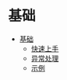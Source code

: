 # 基础

- [基础](index.md)
  - [快速上手](getting-started.md)
  - [异常处理](error-handler.md)
  - [示例](examples.md)